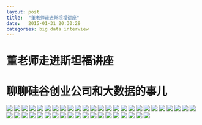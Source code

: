 ```yaml
---
layout: post
title:  "董老师走进斯坦福讲座"
date:   2015-01-31 20:30:29
categories: big data interview
---
```


# 董老师走进斯坦福讲座
# 聊聊硅谷创业公司和大数据的事儿


<img src="/assets/img/2015/01/stanford_talk.001.jpg" />
<img src="/assets/img/2015/01/stanford_talk.002.jpg" />
<img src="/assets/img/2015/01/stanford_talk.003.jpg" />
<img src="/assets/img/2015/01/stanford_talk.004.jpg" />
<img src="/assets/img/2015/01/stanford_talk.005.jpg" />
<img src="/assets/img/2015/01/stanford_talk.006.jpg" />
<img src="/assets/img/2015/01/stanford_talk.007.jpg" />
<img src="/assets/img/2015/01/stanford_talk.008.jpg" />
<img src="/assets/img/2015/01/stanford_talk.009.jpg" />
<img src="/assets/img/2015/01/stanford_talk.010.jpg" />
<img src="/assets/img/2015/01/stanford_talk.011.jpg" />
<img src="/assets/img/2015/01/stanford_talk.012.jpg" />
<img src="/assets/img/2015/01/stanford_talk.013.jpg" />
<img src="/assets/img/2015/01/stanford_talk.014.jpg" />
<img src="/assets/img/2015/01/stanford_talk.015.jpg" />
<img src="/assets/img/2015/01/stanford_talk.016.jpg" />
<img src="/assets/img/2015/01/stanford_talk.017.jpg" />
<img src="/assets/img/2015/01/stanford_talk.018.jpg" />
<img src="/assets/img/2015/01/stanford_talk.019.jpg" />
<img src="/assets/img/2015/01/stanford_talk.020.jpg" />
<img src="/assets/img/2015/01/stanford_talk.021.jpg" />
<img src="/assets/img/2015/01/stanford_talk.022.jpg" />
<img src="/assets/img/2015/01/stanford_talk.023.jpg" />
<img src="/assets/img/2015/01/stanford_talk.024.jpg" />
<img src="/assets/img/2015/01/stanford_talk.025.jpg" />
<img src="/assets/img/2015/01/stanford_talk.026.jpg" />
<img src="/assets/img/2015/01/stanford_talk.027.jpg" />
<img src="/assets/img/2015/01/stanford_talk.028.jpg" />
<img src="/assets/img/2015/01/stanford_talk.029.jpg" />
<img src="/assets/img/2015/01/stanford_talk.030.jpg" />
<img src="/assets/img/2015/01/stanford_talk.031.jpg" />
<img src="/assets/img/2015/01/stanford_talk.032.jpg" />
<img src="/assets/img/2015/01/stanford_talk.033.jpg" />
<img src="/assets/img/2015/01/stanford_talk.034.jpg" />
<img src="/assets/img/2015/01/stanford_talk.035.jpg" />
<img src="/assets/img/2015/01/stanford_talk.036.jpg" />
<img src="/assets/img/2015/01/stanford_talk.037.jpg" />
<img src="/assets/img/2015/01/stanford_talk.038.jpg" />
<img src="/assets/img/2015/01/stanford_talk.039.jpg" />
<img src="/assets/img/2015/01/stanford_talk.040.jpg" />
<img src="/assets/img/2015/01/stanford_talk.041.jpg" />
<img src="/assets/img/2015/01/stanford_talk.042.jpg" />
<img src="/assets/img/2015/01/stanford_talk.043.jpg" />
<img src="/assets/img/2015/01/stanford_talk.044.jpg" />
